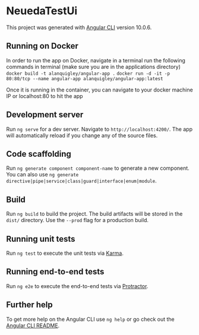 # NeuedaTestUi

This project was generated with [Angular CLI](https://github.com/angular/angular-cli) version 10.0.6.

## Running on Docker

In order to run the app on Docker, navigate in a terminal run the following commands in terminal (make sure you are in the applications directory)
`docker build -t alanquigley/angular-app .`
`docker run -d -it -p 80:80/tcp --name angular-app alanquigley/angular-app:latest`

Once it is running in the container, you can navigate to your docker machine IP or localhost:80 to hit the app

## Development server

Run `ng serve` for a dev server. Navigate to `http://localhost:4200/`. The app will automatically reload if you change any of the source files.

## Code scaffolding

Run `ng generate component component-name` to generate a new component. You can also use `ng generate directive|pipe|service|class|guard|interface|enum|module`.

## Build

Run `ng build` to build the project. The build artifacts will be stored in the `dist/` directory. Use the `--prod` flag for a production build.

## Running unit tests

Run `ng test` to execute the unit tests via [Karma](https://karma-runner.github.io).

## Running end-to-end tests

Run `ng e2e` to execute the end-to-end tests via [Protractor](http://www.protractortest.org/).

## Further help

To get more help on the Angular CLI use `ng help` or go check out the [Angular CLI README](https://github.com/angular/angular-cli/blob/master/README.md).
